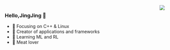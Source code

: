 <img align="right" src="https://github-readme-stats.vercel.app/api?username=Horizon-1998&show_icons=true&icon_color=CE1D2D&text_color=718096&bg_color=ffffff&hide_title=true" />

### Hello,JingJing 👋

- :orange_book: Focusing on C++ & Linux
- :hammer: Creator of applications and frameworks
- 🌱 Learning ML and RL
- :meat_on_bone: Meat lover










<!--
**Horizon-1998/Horizon-1998** is a ✨ _special_ ✨ repository because its `README.md` (this file) appears on your GitHub profile.

Here are some ideas to get you started:

- 🔭 I’m currently working on ...
- 🌱 I’m currently learning ...
- 👯 I’m looking to collaborate on ...
- 🤔 I’m looking for help with ...
- 💬 Ask me about ...
- 📫 How to reach me: ...
- 😄 Pronouns: ...
- ⚡ Fun fact: ...
-->
